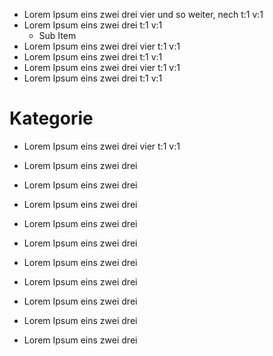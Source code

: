 - Lorem Ipsum eins zwei drei vier und so weiter, nech t:1 v:1
- Lorem Ipsum eins zwei drei t:1 v:1
  - Sub Item
- Lorem Ipsum eins zwei drei vier t:1 v:1
- Lorem Ipsum eins zwei drei t:1 v:1
- Lorem Ipsum eins zwei drei vier t:1 v:1
- Lorem Ipsum eins zwei drei t:1 v:1

# Kategorie
- Lorem Ipsum eins zwei drei vier t:1 v:1

- Lorem Ipsum eins zwei drei
- Lorem Ipsum eins zwei drei
- Lorem Ipsum eins zwei drei
- Lorem Ipsum eins zwei drei
- Lorem Ipsum eins zwei drei
- Lorem Ipsum eins zwei drei
- Lorem Ipsum eins zwei drei
- Lorem Ipsum eins zwei drei
- Lorem Ipsum eins zwei drei
- Lorem Ipsum eins zwei drei
